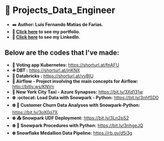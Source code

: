 # :battery: Projects_Data_Engineer

* **:black_nib: Author: Luís Fernando Matias de Farias.**
* **:file_folder: [Click here](https://github.com/Luis20matias/Portfolio) to see my portfolio.**
* **:page_with_curl: [Click here](https://www.linkedin.com/in/lu%C3%ADs-fernando-matias-de-farias-52234b20a/?locale=en_US) to see my LinkedIn.**


## Below are the codes that I've made:

* **:scroll: Voting app Kubernetes:** https://shorturl.at/fnAFU
* **:heavy_plus_sign: DBT :** https://shorturl.at/jnKNX
* **:gift: Databricks :** https://shorturl.at/vyBIU
* **:white_flower: Airflow - Project involving the main concepts for Airflow:** http://bitly.ws/KNVn
* **:taxi: New York City Taxi - Azure Synapses:** https://bit.ly/3Xd131w
* **:snowflake: :octocat: Load Data with Snowpark - Python:** https://bit.ly/3nhfSD0
* **:snowflake: :mag_right: Customer Churn Data Analyses with Snowpark-Python:** https://bit.ly/3oX0g7X
* **:snowflake: :outbox_tray: Snowpark UDF Deployment:** https://bit.ly/3Ln2pS2
* **:snowflake: :page_with_curl: Snowpark Procedures with Python:** https://bit.ly/3nhgeJQ
* **:snowflake: Snowflake Medallion Data Pipeline:** https://rb.gy/d5i3g
